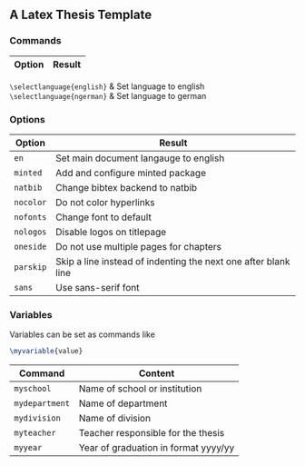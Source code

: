 ## A Latex Thesis Template

### Commands
Option | Result
------ | ------
`\selectlanguage{english}` & Set language to english
`\selectlanguage{ngerman}` & Set language to german

### Options
Option | Result
------ | ------
`en` | Set main document langauge to english
`minted` | Add and configure minted package
`natbib` | Change bibtex backend to natbib
`nocolor` | Do not color hyperlinks
`nofonts` | Change font to default
`nologos` | Disable logos on titlepage
`oneside` | Do not use multiple pages for chapters
`parskip` | Skip a line instead of indenting the next one after blank line
`sans` | Use sans-serif font

### Variables
Variables can be set as commands like
```tex
\myvariable{value}
```

Command | Content
------- | -------
`myschool` | Name of school or institution
`mydepartment` | Name of department
`mydivision` | Name of division
`myteacher` | Teacher responsible for the thesis
`myyear` | Year of graduation in format yyyy/yy
